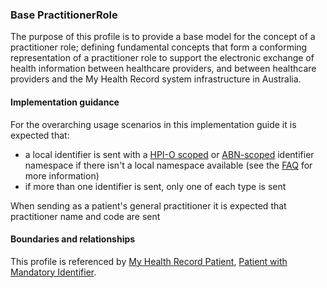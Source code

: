 ### Base PractitionerRole
The purpose of this profile is to provide a base model for the concept of a practitioner role; defining fundamental concepts that form a conforming representation of a practitioner role to support the electronic exchange of health information between healthcare providers, and between healthcare providers and the My Health Record system infrastructure in Australia.

#### Implementation guidance
For the overarching usage scenarios in this implementation guide it is expected that:
<ul> 
    <li>a local identifier is sent with a <a href="http://ns.electronichealth.net.au/id/hpio-scoped/service-provider-individual/1.0/index.html">HPI-O scoped</a> or <a href="http://ns.electronichealth.net.au/id/abn-scoped/service-provider-individual/1.0/index.html">ABN-scoped</a> identifier namespace if there isn't a local namespace available (see the <a href="https://github.com/AuDigitalHealth/ci-fhir-r4/wiki/Frequently-Asked-Questions">FAQ</a> for more information)</li>
    <li>if more than one identifier is sent, only one of each type is sent</li>
</ul>

When sending as a patient's general practitioner it is expected that practitioner name and code are sent

#### Boundaries and relationships

This profile is referenced by 
[My Health Record Patient](StructureDefinition-patient-mhr-1.html),
[Patient with Mandatory Identifier](StructureDefinition-patient-ident-1.html).